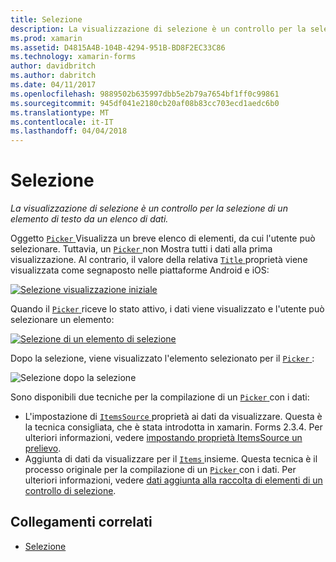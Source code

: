 ```yaml
---
title: Selezione
description: La visualizzazione di selezione è un controllo per la selezione di un elemento di testo da un elenco di dati.
ms.prod: xamarin
ms.assetid: D4815A4B-104B-4294-951B-BD8F2EC33C86
ms.technology: xamarin-forms
author: davidbritch
ms.author: dabritch
ms.date: 04/11/2017
ms.openlocfilehash: 9889502b635997dbb5e2b79a7654bf1ff0c99861
ms.sourcegitcommit: 945df041e2180cb20af08b83cc703ecd1aedc6b0
ms.translationtype: MT
ms.contentlocale: it-IT
ms.lasthandoff: 04/04/2018
---
```

# <a name="picker"></a>Selezione

_La visualizzazione di selezione è un controllo per la selezione di un elemento di testo da un elenco di dati._

Oggetto [ `Picker` ](https://developer.xamarin.com/api/type/Xamarin.Forms.Picker/) Visualizza un breve elenco di elementi, da cui l'utente può selezionare. Tuttavia, un [ `Picker` ](https://developer.xamarin.com/api/type/Xamarin.Forms.Picker/) non Mostra tutti i dati alla prima visualizzazione. Al contrario, il valore della relativa [ `Title` ](https://developer.xamarin.com/api/property/Xamarin.Forms.Picker.Title/) proprietà viene visualizzata come segnaposto nelle piattaforme Android e iOS:

[![](images/picker-initial.png "Selezione visualizzazione iniziale")](images/picker-initial-large.png#lightbox "selezione visualizzazione iniziale")

Quando il [ `Picker` ](https://developer.xamarin.com/api/type/Xamarin.Forms.Picker/) riceve lo stato attivo, i dati viene visualizzato e l'utente può selezionare un elemento:

[![](images/picker-selection.png "Selezione di un elemento di selezione")](images/picker-selection-large.png#lightbox "selezione selezione di un elemento")

Dopo la selezione, viene visualizzato l'elemento selezionato per il [ `Picker` ](https://developer.xamarin.com/api/type/Xamarin.Forms.Picker/):

![](images/picker-after-selection.png "Selezione dopo la selezione")

Sono disponibili due tecniche per la compilazione di un [ `Picker` ](https://developer.xamarin.com/api/type/Xamarin.Forms.Picker/) con i dati:

- L'impostazione di [ `ItemsSource` ](https://developer.xamarin.com/api/property/Xamarin.Forms.Picker.ItemsSource/) proprietà ai dati da visualizzare. Questa è la tecnica consigliata, che è stata introdotta in xamarin. Forms 2.3.4. Per ulteriori informazioni, vedere [impostando proprietà ItemsSource un prelievo](populating-itemssource.md).
- Aggiunta di dati da visualizzare per il [ `Items` ](https://developer.xamarin.com/api/property/Xamarin.Forms.Picker.Items/) insieme. Questa tecnica è il processo originale per la compilazione di un [ `Picker` ](https://developer.xamarin.com/api/type/Xamarin.Forms.Picker/) con i dati. Per ulteriori informazioni, vedere [dati aggiunta alla raccolta di elementi di un controllo di selezione](populating-items.md).


## <a name="related-links"></a>Collegamenti correlati

- [Selezione](https://developer.xamarin.com/api/type/Xamarin.Forms.Picker/)
